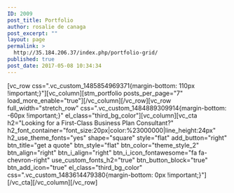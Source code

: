 ```yaml
---
ID: 2009
post_title: Portfolio
author: rosalie de canaga
post_excerpt: ""
layout: page
permalink: >
  http://35.184.206.37/index.php/portfolio-grid/
published: true
post_date: 2017-05-08 10:34:34
---
```

[vc_row css=".vc_custom_1485854969371{margin-bottom: 110px !important;}"][vc_column][stm_portfolio posts_per_page="7" load_more_enable="true"][/vc_column][/vc_row][vc_row full_width="stretch_row" css=".vc_custom_1484889309914{margin-bottom: -60px !important;}" el_class="third_bg_color"][vc_column][vc_cta h2="Looking for a First-Class Business Plan Consultant?" h2_font_container="font_size:20px|color:%23000000|line_height:24px" h2_use_theme_fonts="yes" shape="square" style="flat" add_button="right" btn_title="get a quote" btn_style="flat" btn_color="theme_style_2" btn_align="right" btn_i_align="right" btn_i_icon_fontawesome="fa fa-chevron-right" use_custom_fonts_h2="true" btn_button_block="true" btn_add_icon="true" el_class="third_bg_color" css=".vc_custom_1483614479380{margin-bottom: 0px !important;}"][/vc_cta][/vc_column][/vc_row]